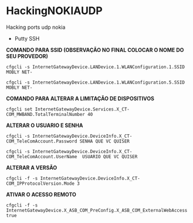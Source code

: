# HackingNOKIAUDP
Hacking ports udp nokia 

* Putty SSH


**COMANDO PARA SSID (OBSERVAÇÃO NO FINAL COLOCAR O NOME DO SEU PROVEDOR)**

```
cfgcli -s InternetGatewayDevice.LANDevice.1.WLANConfiguration.1.SSID MOBLY NET-
```
```
cfgcli -s InternetGatewayDevice.LANDevice.1.WLANConfiguration.5.SSID MOBLY NET-
```


**COMANDO PARA ALTERAR A LIMITAÇÃO DE DISPOSITIVOS**
```
cfgcli set InternetGatewayDevice.Services.X_CT-COM_MWBAND.TotalTerminalNumber 40
```

**ALTERAR O USUARIO E SENHA**
```
cfgcli -s InternetGatewayDevice.DeviceInfo.X_CT-COM_TeleComAccount.Password SENHA QUE VC QUISER
```

```
cfgcli -s InternetGatewayDevice.DeviceInfo.X_CT-COM_TeleComAccount.UserName  USUARIO QUE VC QUISER
```


**ALTERAR A VERSÃO**
```
cfgcli -f -s InternetGatewayDevice.DeviceInfo.X_CT-COM_IPProtocolVersion.Mode 3
```


**ATIVAR O ACESSO REMOTO**
```
cfgcli -f -s InternetGatewayDevice.X_ASB_COM_PreConfig.X_ASB_COM_ExternalWebAccess true
```


